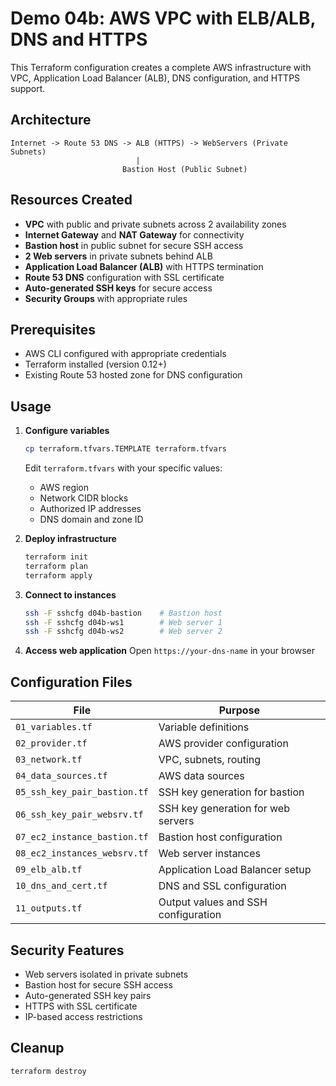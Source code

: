 # Demo 04b: AWS VPC with ELB/ALB, DNS and HTTPS

This Terraform configuration creates a complete AWS infrastructure with VPC, Application Load Balancer (ALB), DNS configuration, and HTTPS support.

## Architecture

```
Internet -> Route 53 DNS -> ALB (HTTPS) -> WebServers (Private Subnets)
                            |
                         Bastion Host (Public Subnet)
```

## Resources Created

- **VPC** with public and private subnets across 2 availability zones
- **Internet Gateway** and **NAT Gateway** for connectivity
- **Bastion host** in public subnet for secure SSH access
- **2 Web servers** in private subnets behind ALB
- **Application Load Balancer (ALB)** with HTTPS termination
- **Route 53 DNS** configuration with SSL certificate
- **Auto-generated SSH keys** for secure access
- **Security Groups** with appropriate rules

## Prerequisites

- AWS CLI configured with appropriate credentials
- Terraform installed (version 0.12+)
- Existing Route 53 hosted zone for DNS configuration

## Usage

1. **Configure variables**
   ```bash
   cp terraform.tfvars.TEMPLATE terraform.tfvars
   ```
   Edit `terraform.tfvars` with your specific values:
   - AWS region
   - Network CIDR blocks
   - Authorized IP addresses
   - DNS domain and zone ID

2. **Deploy infrastructure**
   ```bash
   terraform init
   terraform plan
   terraform apply
   ```

3. **Connect to instances**
   ```bash
   ssh -F sshcfg d04b-bastion    # Bastion host
   ssh -F sshcfg d04b-ws1        # Web server 1
   ssh -F sshcfg d04b-ws2        # Web server 2
   ```

4. **Access web application**
   Open `https://your-dns-name` in your browser

## Configuration Files

| File | Purpose |
|------|---------|
| `01_variables.tf` | Variable definitions |
| `02_provider.tf` | AWS provider configuration |
| `03_network.tf` | VPC, subnets, routing |
| `04_data_sources.tf` | AWS data sources |
| `05_ssh_key_pair_bastion.tf` | SSH key generation for bastion |
| `06_ssh_key_pair_websrv.tf` | SSH key generation for web servers |
| `07_ec2_instance_bastion.tf` | Bastion host configuration |
| `08_ec2_instances_websrv.tf` | Web server instances |
| `09_elb_alb.tf` | Application Load Balancer setup |
| `10_dns_and_cert.tf` | DNS and SSL configuration |
| `11_outputs.tf` | Output values and SSH configuration |

## Security Features

- Web servers isolated in private subnets
- Bastion host for secure SSH access
- Auto-generated SSH key pairs
- HTTPS with SSL certificate
- IP-based access restrictions

## Cleanup

```bash
terraform destroy
```